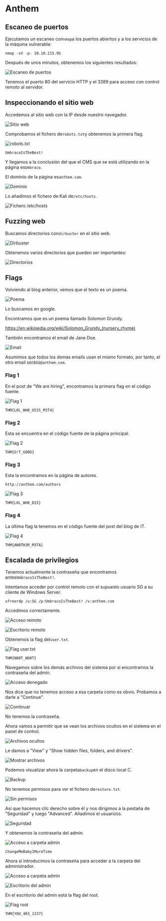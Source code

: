 # Anthem

## Escaneo de puertos

Ejecutamos un escaneo con`nmap`a los puertos abiertos y a los servicios de la máquina vulnerable:

```
nmap -sV -p- 10.10.215.95
```

Después de unos minutos, obtenemos los siguientes resultados:

![Escaneo de puertos](images/Pasted%20image%2020250222160043.png)

Tenemos el puerto 80 del servicio HTTP y el 3389 para acceso con control remoto al servidor.

## Inspeccionando el sitio web

Accedemos al sitio web con la IP desde nuestro navegador.

![Sitio web](images/Pasted%20image%2020250222160235.png)

Comprobamos el fichero de`robots.txt`y obtenemos la primera flag.

![robots.txt](images/Pasted%20image%2020250222160325.png)

```
UmbracoIsTheBest!
```

Y llegamos a la conclusión del que el CMS que se está utilizando en la página es`Umbraco`.

El dominio de la página es`anthem.com`.

![Dominio](images/Pasted%20image%2020250222162955.png)

Lo añadimos el fichero de Kali de`/etc/hosts`.

![Fichero /etc/hosts](images/Pasted%20image%2020250222163118.png)

## Fuzzing web

Buscamos directorios con`dirbuster` en el sitio web.

![Dirbuster](images/Pasted%20image%2020250222170200.png)

Obtenemos varios directorios que pueden ser importantes:

![Directorios](images/Pasted%20image%2020250222170424.png)

## Flags

Volviendo al blog anterior, vemos que el texto es un poema.

![Poema](images/Pasted%20image%2020250222171313.png)

Lo buscamos en google.

Encontramos que es un poema llamado Solomon Grundy.

https://en.wikipedia.org/wiki/Solomon_Grundy_(nursery_rhyme)

También encontramos el email de Jane Doe.

![Email](images/Pasted%20image%2020250222171546.png)

Asumimos que todos los demas emails usan el mismo formato, por tanto, el otro email será`SG@anthem.com`.

### Flag 1

En el post de "We are hiring", encontramos la primera flag en el código fuente.

![Flag 1](images/Pasted%20image%2020250222171821.png)

```
THM{L0L_WH0_US3S_M3T4}
```

### Flag 2

Esta se encuentra en el código fuente de la página principal.

![Flag 2](images/Pasted%20image%2020250222171949.png)

```
THM{G!T_G00D}
```

### Flag 3

Esta la encontramos en la página de autores.

```
http://anthem.com/authors
```

![Flag 3](images/Pasted%20image%2020250222172219.png)
```
THM{L0L_WH0_D15}
```

### Flag 4

La última flag la tenemos en el código fuente del post del blog de IT.

![Flag 4](images/Pasted%20image%2020250222172427.png)
```
THM{AN0TH3R_M3TA}
```

## Escalada de privilegios

Tenemos actualmente la contraseña que encontramos antes`UmbracoIsTheBest!`.

Intentamos acceder por control remoto con el supuesto usuario SG a su cliente de Windows Server.

```
xfreerdp /u:SG /p:UmbracoIsTheBest! /v:anthem.com
```

Accedimos correctamente.

![Acceso remoto](images/Pasted%20image%2020250222172826.png)

![Escritorio remoto](images/Pasted%20image%2020250222172914.png)

Obtenemos la flag del`user.txt`.

![Flag user.txt](images/Pasted%20image%2020250222173032.png)
```
THM{N00T_NO0T}
```

Navegamos sobre los demás archivos del sistema por si encontramos la contraseña del admin.

![Acceso denegado](images/Pasted%20image%2020250222173222.png)

Nos dice que no tenemos acceso a esa carpeta como es obvio. Probamos a darle a "Continue".

![Continuar](images/Pasted%20image%2020250222173259.png)

No tenemos la contraseña.

Ahora vamos a permitir que se vean los archivos ocultos en el sistema en el panel de control.

![Archivos ocultos](images/Pasted%20image%2020250222173953.png)

Le damos a "View" y "Show hidden files, folders, and drivers".

![Mostrar archivos](images/Pasted%20image%2020250222174056.png)

Podemos visualizar ahora la carpeta`backup`en el disco local C.

![Backup](images/Pasted%20image%2020250222174146.png)

No tenemos permisos para ver el fichero de`restore.txt`.

![Sin permisos](images/Pasted%20image%2020250222174226.png)

Así que hacemos clic derecho sobre él y nos dirigimos a la pestaña de "Seguridad" y luego "Advanced". Añadimos el usuario`SG`.

![Seguridad](images/Pasted%20image%2020250222174449.png)

Y obtenemos la contraseña del admin.

![Acceso a carpeta admin](images/Pasted%20image%2020250222174744.png)

```
ChangeMeBaby1MoreTime
```

Ahora sí introducimos la contraseña para acceder a la carpeta del administrador.

![Acceso a carpeta admin](images/Pasted%20image%2020250222174744.png)

![Escritorio del admin](images/Pasted%20image%2020250222174946.png)

En el escritorio del admin está la flag del root.

![Flag root](images/Pasted%20image%2020250222175016.png)
```
THM{Y0U_4R3_1337}
```





























